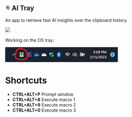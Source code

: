 ## ![](./public/images/logo16x16.png) AI Tray

An app to retrieve fast AI insights over the clipboard history

![](./public/images/aitray-prompt.gif)

Working on the OS tray:

![](./public/images/windows-tray-screenshot.jpg)

# Shortcuts

- **CTRL+ALT+P** Prompt window
- **CTRL+ALT+8** Execute macro 1
- **CTRL+ALT+9** Execute macro 2
- **CTRL+ALT+0** Execute macro 3